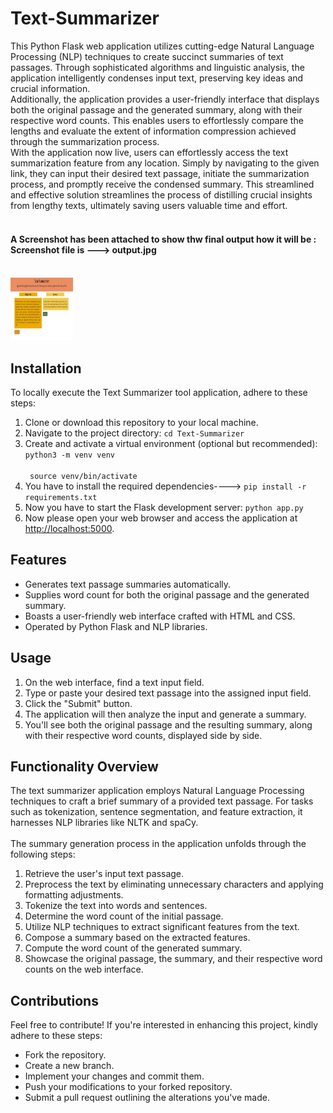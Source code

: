 <h1>Text-Summarizer</h1>
This Python Flask web application utilizes cutting-edge Natural Language Processing (NLP) techniques to create succinct summaries of text passages. Through sophisticated algorithms and linguistic analysis, the application intelligently condenses input text, preserving key ideas and crucial information.
<br>
Additionally, the application provides a user-friendly interface that displays both the original passage and the generated summary, along with their respective word counts. This enables users to effortlessly compare the lengths and evaluate the extent of information compression achieved through the summarization process.
<br>
With the application now live, users can effortlessly access the text summarization feature from any location. Simply by navigating to the given link, they can input their desired text passage, initiate the summarization process, and promptly receive the condensed summary. This streamlined and effective solution streamlines the process of distilling crucial insights from lengthy texts, ultimately saving users valuable time and effort.
<br> <br>
<h4> A Screenshot has been attached to show thw final output how it will be :<br>Screenshot file is ---> output.jpg <h4> <br><img src = "output.jpg" width="100" height="100"><br>
<h2>Installation</h2>
To locally execute the Text Summarizer tool application, adhere to these steps:

<ol>
    <li>Clone or download this repository to your local machine.</li>
    <li>Navigate to the project directory: <code>cd Text-Summarizer</code></li>
    <li>Create and activate a virtual environment (optional but recommended): <br> <code>python3 -m venv venv <br> 
 source venv/bin/activate</code></li>
    <li>You have to install the required dependencies----> <code>pip install -r requirements.txt</code></li>
    <li>Now you have to start the Flask development server: <code>python app.py</code></li>
    <li>Now please open your web browser and access the application at <a href="http://localhost:5000" target="_blank">http://localhost:5000</a>.</li>
</ol>
<h2>Features</h2>
<ul>
    <li>Generates text passage summaries automatically.</li>
    <li>Supplies word count for both the original passage and the generated summary.</li>
    <li>Boasts a user-friendly web interface crafted with HTML and CSS.</li>
    <li>Operated by Python Flask and NLP libraries.</li>
</ul>
<h2>Usage</h2>
<ol>
    <li>On the web interface, find a text input field.</li>
    <li>Type or paste your desired text passage into the assigned input field.</li>
    <li>Click the "Submit" button.</li>
    <li>The application will then analyze the input and generate a summary.</li>
    <li>You'll see both the original passage and the resulting summary, along with their respective word counts, displayed side by side.</li>
</ol>
<h2>Functionality Overview</h2>
The text summarizer application employs Natural Language Processing techniques to craft a brief summary of a provided text passage. For tasks such as tokenization, sentence segmentation, and feature extraction, it harnesses NLP libraries like NLTK and spaCy. <br> <br>
The summary generation process in the application unfolds through the following steps:
<ol>
    <li>Retrieve the user's input text passage.</li>
    <li>Preprocess the text by eliminating unnecessary characters and applying formatting adjustments.</li>
    <li>Tokenize the text into words and sentences.</li>
    <li>Determine the word count of the initial passage.</li>
    <li>Utilize NLP techniques to extract significant features from the text.</li>
    <li>Compose a summary based on the extracted features.</li>
    <li>Compute the word count of the generated summary.</li>
    <li>Showcase the original passage, the summary, and their respective word counts on the web interface.</li>
</ol>
<h2>Contributions</h2>
Feel free to contribute! If you're interested in enhancing this project, kindly adhere to these steps:
<ul>
    <li>Fork the repository.</li>
    <li>Create a new branch.</li>
    <li>Implement your changes and commit them.</li>
    <li>Push your modifications to your forked repository.</li>
    <li>Submit a pull request outlining the alterations you've made.</li>
</ul>
